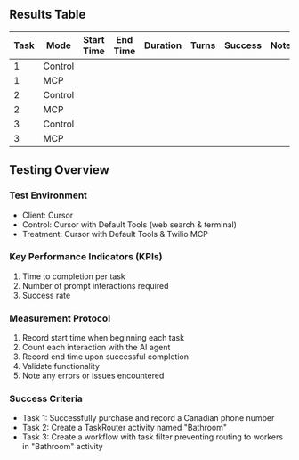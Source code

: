 ## Results Table

| Task | Mode      | Start Time | End Time | Duration | Turns | Success | Notes |
|------|-----------|------------|----------|----------|-------|---------|-------|
| 1    | Control   |            |          |          |       |         |       |
| 1    | MCP       |            |          |          |       |         |       |
| 2    | Control   |            |          |          |       |         |       |
| 2    | MCP       |            |          |          |       |         |       |
| 3    | Control   |            |          |          |       |         |       |
| 3    | MCP       |            |          |          |       |         |       |

## Testing Overview

### Test Environment
- Client: Cursor
- Control: Cursor with Default Tools (web search & terminal)
- Treatment: Cursor with Default Tools & Twilio MCP

### Key Performance Indicators (KPIs)
1. Time to completion per task
2. Number of prompt interactions required
3. Success rate

### Measurement Protocol
1. Record start time when beginning each task
2. Count each interaction with the AI agent
3. Record end time upon successful completion
4. Validate functionality
5. Note any errors or issues encountered

### Success Criteria
- Task 1: Successfully purchase and record a Canadian phone number
- Task 2: Create a TaskRouter activity named "Bathroom"
- Task 3: Create a workflow with task filter preventing routing to workers in "Bathroom" activity 